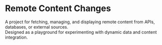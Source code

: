 # Remote Content  Changes 

A project for fetching, managing, and displaying remote content from APIs, databases, or external sources.  
Designed as a playground for experimenting with dynamic data and content integration.

